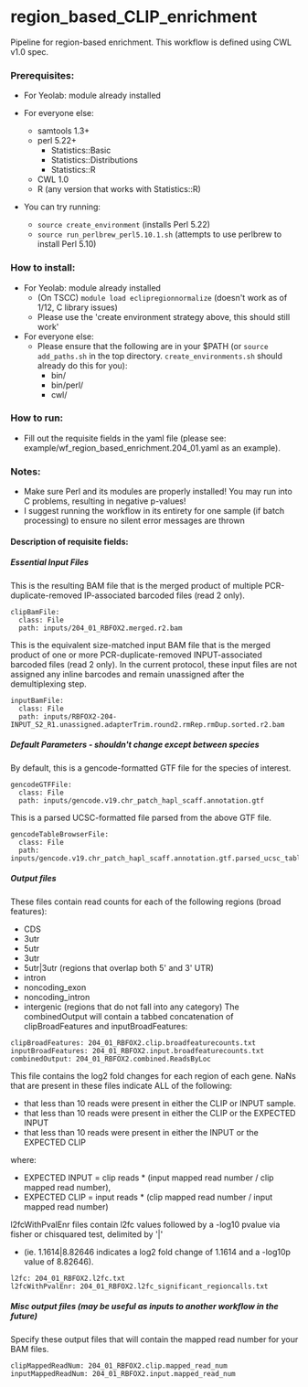 # region_based_CLIP_enrichment
Pipeline for region-based enrichment. This workflow is defined using
CWL v1.0 spec.

### Prerequisites:
- For Yeolab: module already installed
- For everyone else:
    - samtools 1.3+
    - perl 5.22+
        - Statistics::Basic
        - Statistics::Distributions
        - Statistics::R
    - CWL 1.0
    - R (any version that works with Statistics::R)

- You can try running:
    - ```source create_environment``` (installs Perl 5.22)
    - ```source run_perlbrew_perl5.10.1.sh``` (attempts to use perlbrew to install Perl 5.10)

### How to install:
- For Yeolab: module already installed
    - (On TSCC) ```module load eclipregionnormalize``` (doesn't work as of 1/12, C library issues)
    - Please use the 'create environment strategy above, this should still work'
- For everyone else:
    - Please ensure that the following are in your $PATH
    (or ```source add_paths.sh``` in the top directory.
    ```create_environments.sh``` should already do this for you):
        - bin/
        - bin/perl/
        - cwl/

### How to run:
- Fill out the requisite fields in the yaml file (please see: example/wf_region_based_enrichment.204_01.yaml as an example).

### Notes:
- Make sure Perl and its modules are properly installed! You may run into C problems, resulting in negative p-values!
- I suggest running the workflow in its entirety for one sample (if batch processing) to ensure no silent error messages are thrown

#### Description of requisite fields:

##### Essential Input Files
This is the resulting BAM file that is the merged product of multiple
PCR-duplicate-removed IP-associated barcoded files (read 2 only).
```
clipBamFile:
  class: File
  path: inputs/204_01_RBFOX2.merged.r2.bam
```
This is the equivalent size-matched input BAM file that is the merged product of one or more
PCR-duplicate-removed INPUT-associated barcoded files (read 2 only). In the current protocol,
these input files are not assigned any inline barcodes and remain unassigned after
the demultiplexing step.
```
inputBamFile:
  class: File
  path: inputs/RBFOX2-204-INPUT_S2_R1.unassigned.adapterTrim.round2.rmRep.rmDup.sorted.r2.bam
```

##### Default Parameters - shouldn't change except between species
By default, this is a gencode-formatted GTF file for the species of interest.
```
gencodeGTFFile:
  class: File
  path: inputs/gencode.v19.chr_patch_hapl_scaff.annotation.gtf
```
This is a parsed UCSC-formatted file parsed from the above GTF file.
```
gencodeTableBrowserFile:
  class: File
  path: inputs/gencode.v19.chr_patch_hapl_scaff.annotation.gtf.parsed_ucsc_tableformat
```

##### Output files
These files contain read counts for each of the following regions (broad features):
- CDS
- 3utr
- 5utr
- 3utr
- 5utr|3utr (regions that overlap both 5' and 3' UTR)
- intron
- noncoding_exon
- noncoding_intron
- intergenic (regions that do not fall into any category)
The combinedOutput will contain a tabbed concatenation of clipBroadFeatures and inputBroadFeatures:
```
clipBroadFeatures: 204_01_RBFOX2.clip.broadfeaturecounts.txt
inputBroadFeatures: 204_01_RBFOX2.input.broadfeaturecounts.txt
combinedOutput: 204_01_RBFOX2.combined.ReadsByLoc
```
This file contains the log2 fold changes for each region of each gene. NaNs that are
present in these files indicate ALL of the following:
- that less than 10 reads were present in either the CLIP or INPUT sample.
- that less than 10 reads were present in either the CLIP or the EXPECTED INPUT
- that less than 10 reads were present in either the INPUT or the EXPECTED CLIP

where:
- EXPECTED INPUT = clip reads * (input mapped read number / clip mapped read number),
- EXPECTED CLIP = input reads * (clip mapped read number / input mapped read number)

l2fcWithPvalEnr files contain l2fc values followed by a -log10 pvalue via fisher or chisquared test, delimited by '|'
- (ie. 1.1614|8.82646 indicates a log2 fold change of 1.1614 and a -log10p value of 8.82646).
```
l2fc: 204_01_RBFOX2.l2fc.txt
l2fcWithPvalEnr: 204_01_RBFOX2.l2fc_significant_regioncalls.txt
```

##### Misc output files (may be useful as inputs to another workflow in the future)
Specify these output files that will contain the mapped read number for your BAM files.
```
clipMappedReadNum: 204_01_RBFOX2.clip.mapped_read_num
inputMappedReadNum: 204_01_RBFOX2.input.mapped_read_num
```